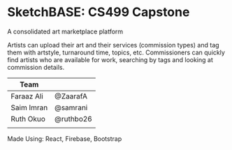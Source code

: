 # SketchBASE: CS499 Capstone
A consolidated art marketplace platform

Artists can upload their art and their services (commission types) and tag them with artstyle, turnaround time, topics, etc. Commissioners can quickly find artists who are available for work, searching by tags and looking at commission details.

| Team |  |
|-----------|------------|
| Faraaz Ali | @ZaarafA |
| Saim Imran | @samrani  |
| Ruth Okuo | @ruthbo26 |
|| ||

Made Using: React, Firebase, Bootstrap